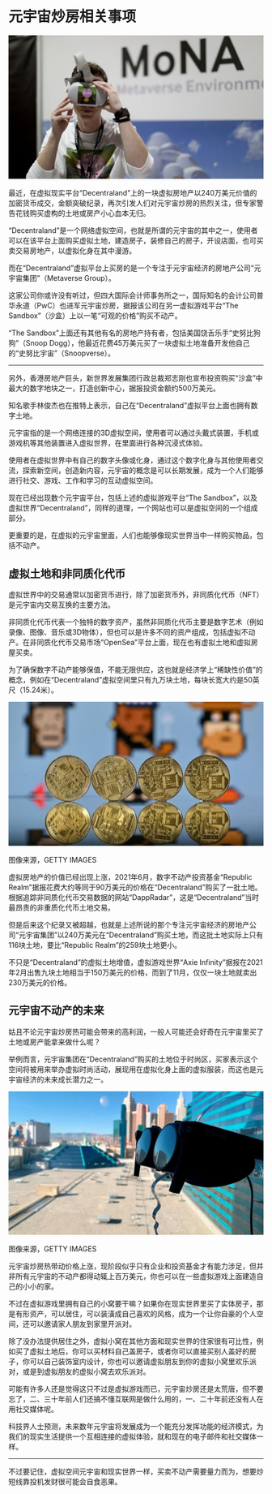 # 元宇宙炒房相关事项




![_122646555_gettyimages-1356678583](_122646555_gettyimages-1356678583.jpg)

最近，在虚拟现实平台“Decentraland”上的一块虚拟房地产以240万美元价值的加密货币成交，金额突破纪录，再次引发人们对元宇宙炒房的热烈关注，但专家警告花钱购买虚构的土地或房产小心血本无归。

“Decentraland”是一个网络虚拟空间，也就是所谓的元宇宙的其中之一，使用者可以在该平台上面购买虚拟土地，建造房子，装修自己的房子，开设店面，也可买卖交易房地产，以虚拟化身在其中漫游。

而在“Decentraland”虚拟平台上买房的是一个专注于元宇宙经济的房地产公司“元宇宙集团”（Metaverse Group）。

这家公司你或许没有听过，但四大国际会计师事务所之一，国际知名的会计公司普华永道（PwC）也进军元宇宙炒房，据报该公司在另一虚拟游戏平台“The Sandbox”（沙盒）上以一笔“可观的价格”购买不动产。

“The Sandbox”上面还有其他有名的房地产持有者，包括美国饶舌乐手“史努比狗狗”（Snoop Dogg），他最近花费45万美元买了一块虚拟土地准备开发他自己的“史努比宇宙”（Snoopverse）。

---



另外，香港房地产巨头，新世界发展集团行政总裁郑志刚也宣布投资购买“沙盒”中最大的数字地块之一，打造创新中心，据报投资金额约500万美元。

知名歌手林俊杰也在推特上表示，自己在“Decentraland”虚拟平台上面也拥有数字土地。

元宇宙指的是一个网络连接的3D虚拟空间，使用者可以通过头戴式装置，手机或游戏机等其他装置进入虚拟世界，在里面进行各种沉浸式体验。

使用者在虚拟世界中有自己的数字头像或化身，通过这个数字化身与其他使用者交流，探索新空间，创造新内容，元宇宙的概念是可以长期发展，成为一个人们能够进行社交、游戏、工作和学习的互动虚拟空间。

现在已经出现数个元宇宙平台，包括上述的虚拟游戏平台“The Sandbox”，以及虚拟世界“Decentraland”，同样的道理，一个网站也可以是虚拟空间的一个组成部分。

更重要的是，在虚拟的元宇宙里面，人们也能够像现实世界当中一样购买物品，包括不动产。

## 虚拟土地和非同质化代币

虚拟世界中的交易通常以加密货币进行，除了加密货币外，非同质化代币（NFT）是元宇宙内交易互换的主要方法。

非同质化代币代表一个独特的数字资产，虽然非同质化代币主要是数字艺术（例如录像、图像、音乐或3D物体），但也可以是许多不同的资产组成，包括虚拟不动产。在非同质化代币交易市场“OpenSea”平台上面，现在也有虚拟土地和虚拟房屋买卖。

为了确保数字不动产能够保值，不能无限供应，这也就是经济学上“稀缺性价值”的概念，例如在“Decentraland”虚拟空间里只有九万块土地，每块长宽大约是50英尺（15.24米）。

![_122646561_gettyimages-1237473564](_122646561_gettyimages-1237473564.jpg)

图像来源，GETTY IMAGES

虚拟房地产的价值已经出现上涨，2021年6月，数字不动产投资基金“Republic Realm”据报花费大约等同于90万美元的价格在“Decentraland”购买了一批土地。根据追踪非同质化代币交易数据的网站“DappRadar”，这是“Decentraland”当时最昂贵的非重质化代币土地交易。

但是后来这个纪录又被超越，也就是上述所说的那个专注元宇宙经济的房地产公司“元宇宙集团”以240万美元在“Decentraland”购买土地，而这批土地实际上只有116块土地，要比“Republic Realm”的259块土地更小。

不只是“Decentraland”的虚拟土地增值，虚拟游戏世界“Axie Infinity”据报在2021年2月出售九块土地相当于150万美元的价格，而到了11月，仅仅一块土地就卖出230万美元的价格。

## 元宇宙不动产的未来

姑且不论元宇宙炒房热可能会带来的高利润，一般人可能还会好奇在元宇宙里买了土地或房产能拿来做什么呢？

举例而言，元宇宙集团在“Decentraland”购买的土地位于时尚区，买家表示这个空间将被用来举办虚拟时尚活动，展现用在虚拟化身上面的虚拟服装，而这也是元宇宙经济的未来成长潜力之一。

![_122646665_gettyimages-1237576043](_122646665_gettyimages-1237576043.jpg)

图像来源，GETTY IMAGES

元宇宙炒房热带动价格上涨，现阶段似乎只有企业和投资基金才有能力涉足，但并非所有元宇宙的不动产都得动辄上百万美元，你也可以在一些虚拟游戏上面建造自己的小小的家。

不过在虚拟游戏里拥有自己的小窝要干嘛？如果你在现实世界里买了实体房子，那是有形资产，可以居住，可以装潢成自己喜欢的风格，成为一个让你自豪的个人空间，还可以邀请家人朋友到家里开派对。

除了没办法提供居住之外，虚拟小窝在其他方面和现实世界的住家很有可比性，例如买了虚拟土地后，你可以买材料自己盖房子，或者你可以直接买别人盖好的房子，你可以自己装饰室内设计，你也可以邀请虚拟朋友到你的虚拟小窝里欢乐派对，或是到虚拟朋友的虚拟小窝去欢乐派对。

可能有许多人还是觉得这只不过是虚拟游戏而已，元宇宙炒房还是太荒唐，但不要忘了，二、三十年前人们还搞不懂互联网是做什么用的，一、二十年前还没有人在用社交媒体呢。

科技界人士预测，未来数年元宇宙将发展成为一个能充分发挥功能的经济模式，为我们的现实生活提供一个互相连接的虚拟体验，就和现在的电子邮件和社交媒体一样。

---



不过要记住，虚拟空间元宇宙和现实世界一样，买卖不动产需要量力而为，想要炒短线靠投机发财很可能会自食恶果。


